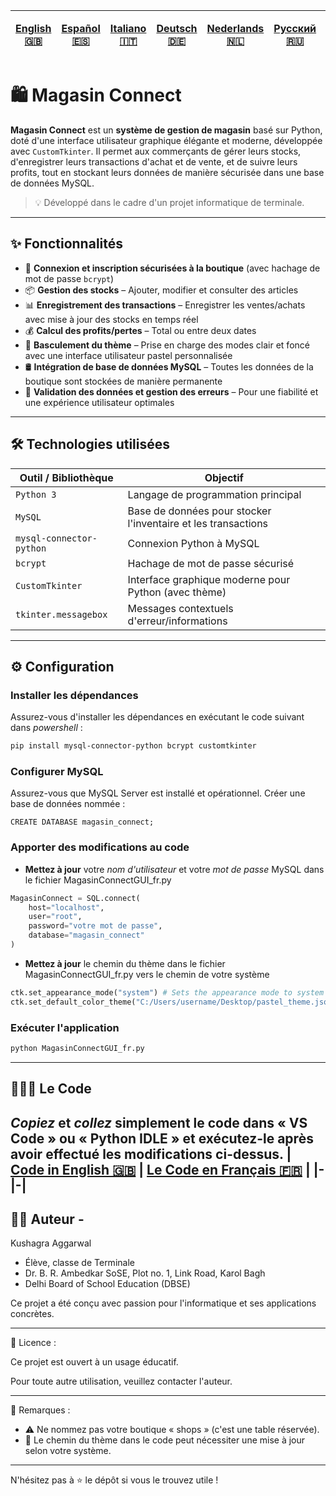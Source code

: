 | [English 🇬🇧](/README.md) | [Español 🇪🇸](/ES%20🇪🇸/README_es.md) | [Italiano 🇮🇹](/IT%20🇮🇹/README_it.md) | [Deutsch 🇩🇪](/DE%20🇩🇪/README_de.md) | [Nederlands 🇳🇱](/NL%20🇳🇱/README_nl.md) | [Русский 🇷🇺](/RU%20🇷🇺/README_ru.md) | [日本 🇯🇵](/JP%20🇯🇵/README_jp.md) |
|-|-|-|-|-|-|-| 
# 🛍️ Magasin Connect

**Magasin Connect** est un **système de gestion de magasin** basé sur Python, doté d'une interface utilisateur graphique élégante et moderne, développée avec `CustomTkinter`. Il permet aux commerçants de gérer leurs stocks, d'enregistrer leurs transactions d'achat et de vente, et de suivre leurs profits, tout en stockant leurs données de manière sécurisée dans une base de données MySQL.

> 💡 Développé dans le cadre d'un projet informatique de terminale.

---

## ✨ Fonctionnalités

- 🔐 **Connexion et inscription sécurisées à la boutique** (avec hachage de mot de passe `bcrypt`)
- 📦 **Gestion des stocks** – Ajouter, modifier et consulter des articles
- 📊 **Enregistrement des transactions** – Enregistrer les ventes/achats avec mise à jour des stocks en temps réel
- 💰 **Calcul des profits/pertes** – Total ou entre deux dates
- 🎨 **Basculement du thème** – Prise en charge des modes clair et foncé avec une interface utilisateur pastel personnalisée
- 🛢️ **Intégration de base de données MySQL** – Toutes les données de la boutique sont stockées de manière permanente
- 🧹 **Validation des données et gestion des erreurs** – Pour une fiabilité et une expérience utilisateur optimales

---

## 🛠️ Technologies utilisées

| Outil / Bibliothèque     | Objectif                                                      |
|--------------------------|---------------------------------------------------------------|
| `Python 3`               | Langage de programmation principal                            |
| `MySQL`                  | Base de données pour stocker l'inventaire et les transactions |
| `mysql-connector-python` | Connexion Python à MySQL                                      |
| `bcrypt`                 | Hachage de mot de passe sécurisé                              |
| `CustomTkinter`          | Interface graphique moderne pour Python (avec thème)          |
| `tkinter.messagebox`     | Messages contextuels d'erreur/informations                    |

---
## ⚙️ Configuration
### Installer les dépendances
Assurez-vous d'installer les dépendances en exécutant le code suivant dans *powershell* :
```bash
pip install mysql-connector-python bcrypt customtkinter
```

### Configurer MySQL
Assurez-vous que MySQL Server est installé et opérationnel. Créer une base de données nommée :
```MySQl
CREATE DATABASE magasin_connect;
```

### Apporter des modifications au code
- **Mettez à jour** votre *nom d'utilisateur* et votre *mot de passe* MySQL dans le fichier MagasinConnectGUI_fr.py
```Python
MagasinConnect = SQL.connect(
    host="localhost",
    user="root",
    password="votre mot de passe",
    database="magasin_connect"
)
```

- **Mettez à jour** le chemin du thème dans le fichier MagasinConnectGUI_fr.py vers le chemin de votre système
```Python
ctk.set_appearance_mode("system") # Sets the appearance mode to system default (light or dark based on system settings)
ctk.set_default_color_theme("C:/Users/username/Desktop/pastel_theme.json") # Sets the default color theme to a custom pastel theme (given alongside this code), please change the path to the theme file as per your system
```

### Exécuter l'application
```bash
python MagasinConnectGUI_fr.py
```
---

## 👨🏻‍💻 Le Code
*Copiez* et *collez* simplement le code dans **« VS Code »** ou **« Python IDLE »** et exécutez-le après avoir effectué les modifications ci-dessus.
| [Code in English 🇬🇧](/MagasinConnectGUI.py) | [Le Code en Français 🇫🇷](FR%20🇨🇵/MagasinConnectGUI_fr.py) |
|-|-|
---

## 🙋‍♂️ Auteur - 
Kushagra Aggarwal
- Élève, classe de Terminale
- Dr. B. R. Ambedkar SoSE, Plot no. 1, Link Road, Karol Bagh
- Delhi Board of School Education (DBSE)

Ce projet a été conçu avec passion pour l'informatique et ses applications concrètes.

---

📄 Licence :

Ce projet est ouvert à un usage éducatif.

Pour toute autre utilisation, veuillez contacter l'auteur.

---

📌 Remarques :

- ⚠️ Ne nommez pas votre boutique « shops » (c'est une table réservée).
- 🎨 Le chemin du thème dans le code peut nécessiter une mise à jour selon votre système.

---

N'hésitez pas à ⭐ le dépôt si vous le trouvez utile !
